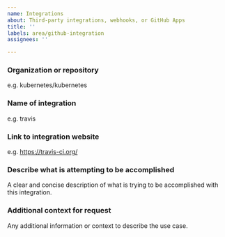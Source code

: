 ```yaml
---
name: Integrations
about: Third-party integrations, webhooks, or GitHub Apps
title: ''
labels: area/github-integration
assignees: ''

---
```


### Organization or repository
e.g. kubernetes/kubernetes

### Name of integration
e.g. travis

### Link to integration website
e.g. https://travis-ci.org/

### Describe what is attempting to be accomplished
A clear and concise description of what is trying to be accomplished with this integration.

### Additional context for request
Any additional information or context to describe the use case.
